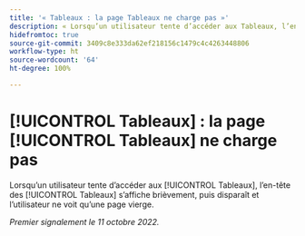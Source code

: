```yaml
---
title: '« Tableaux : la page Tableaux ne charge pas »'
description: « Lorsqu’un utilisateur tente d’accéder aux Tableaux, l’en-tête des Tableaux s’affiche brièvement, puis disparaît et l’utilisateur ne voit qu’une page vierge. »
hidefromtoc: true
source-git-commit: 3409c8e333da62ef218156c1479c4c4263448806
workflow-type: ht
source-wordcount: '64'
ht-degree: 100%

---
```



# [!UICONTROL Tableaux] : la page [!UICONTROL Tableaux] ne charge pas

Lorsqu’un utilisateur tente d’accéder aux [!UICONTROL Tableaux], l’en-tête des [!UICONTROL Tableaux] s’affiche brièvement, puis disparaît et l’utilisateur ne voit qu’une page vierge.

_Premier signalement le 11 octobre 2022._


